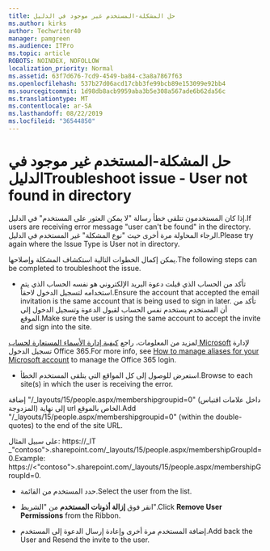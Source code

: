 ```yaml
---
title: حل المشكلة-المستخدم غير موجود في الدليل
ms.author: kirks
author: Techwriter40
manager: pamgreen
ms.audience: ITPro
ms.topic: article
ROBOTS: NOINDEX, NOFOLLOW
localization_priority: Normal
ms.assetid: 63f7d676-7cd9-4549-ba84-c3a8a7867f63
ms.openlocfilehash: 537b27d06acd17cbb3fe99bcb89e153099e92bb4
ms.sourcegitcommit: 1d98db8acb9959aba3b5e308a567ade6b62da56c
ms.translationtype: MT
ms.contentlocale: ar-SA
ms.lasthandoff: 08/22/2019
ms.locfileid: "36544850"
---
```

# <a name="troubleshoot-issue---user-not-found-in-directory"></a><span data-ttu-id="9486c-102">حل المشكلة-المستخدم غير موجود في الدليل</span><span class="sxs-lookup"><span data-stu-id="9486c-102">Troubleshoot issue - User not found in directory</span></span>

<span data-ttu-id="9486c-103">إذا كان المستخدمون تتلقى خطأ رسالة "لا يمكن العثور على المستخدم" في الدليل.</span><span class="sxs-lookup"><span data-stu-id="9486c-103">If users are receiving error message "user can't be found" in the directory.</span></span> <span data-ttu-id="9486c-104">الرجاء المحاولة مرة أخرى حيث "نوع المشكلة" غير المستخدم في الدليل.</span><span class="sxs-lookup"><span data-stu-id="9486c-104">Please try again where the Issue Type is User not in directory.</span></span>

<span data-ttu-id="9486c-105">يمكن إكمال الخطوات التالية استكشاف المشكلة وإصلاحها.</span><span class="sxs-lookup"><span data-stu-id="9486c-105">The following steps can be completed to troubleshoot the issue.</span></span>

- <span data-ttu-id="9486c-106">تأكد من الحساب الذي قبلت دعوة البريد الإلكتروني هو نفسه الحساب الذي يتم استخدامه لتسجيل الدخول لاحقاً.</span><span class="sxs-lookup"><span data-stu-id="9486c-106">Ensure the account that accepted the email invitation is the same account that is being used to sign in later.</span></span> <span data-ttu-id="9486c-107">تأكد من أن المستخدم يستخدم نفس الحساب لقبول الدعوة وتسجيل الدخول إلى الموقع.</span><span class="sxs-lookup"><span data-stu-id="9486c-107">Make sure the user is using the same account to accept the invite and sign into the site.</span></span> 

<span data-ttu-id="9486c-108">لمزيد من المعلومات، راجع [كيفية إدارة الأسماء المستعارة لحساب Microsoft</a> لإدارة تسجيل الدخول Office 365](https://support.microsoft.com/help/12407/microsoft-account-how-to-manage-aliases).</span><span class="sxs-lookup"><span data-stu-id="9486c-108">For more info, see [How to manage aliases for your Microsoft account</a> to manage the Office 365 login](https://support.microsoft.com/help/12407/microsoft-account-how-to-manage-aliases).</span></span> 

- <span data-ttu-id="9486c-109">استعرض للوصول إلى كل المواقع التي يتلقى المستخدم الخطأ.</span><span class="sxs-lookup"><span data-stu-id="9486c-109">Browse to each site(s) in which the user is receiving the error.</span></span> 

<span data-ttu-id="9486c-110">إضافة "/_layouts/15/people.aspx/membershipgroupid=0" (داخل علامات اقتباس المزدوجة) إلى نهاية url الخاص بالموقع.</span><span class="sxs-lookup"><span data-stu-id="9486c-110">Add "/_layouts/15/people.aspx/membershipgroupid=0" (within the double-quotes) to the end of the site URL.</span></span> 

<span data-ttu-id="9486c-111">على سبيل المثال: https://_lT _"contoso">.sharepoint.com/_layouts/15/people.aspx/membershipGroupId=0.</span><span class="sxs-lookup"><span data-stu-id="9486c-111">Example: https://<"contoso">.sharepoint.com/_layouts/15/people.aspx/membershipGroupId=0.</span></span>

- <span data-ttu-id="9486c-112">حدد المستخدم من القائمة.</span><span class="sxs-lookup"><span data-stu-id="9486c-112">Select the user from the list.</span></span>

- <span data-ttu-id="9486c-113">انقر فوق **إزالة أذونات المستخدم** من "الشريط".</span><span class="sxs-lookup"><span data-stu-id="9486c-113">Click **Remove User Permissions** from the Ribbon.</span></span> 
-  <span data-ttu-id="9486c-114">إضافة المستخدم مرة أخرى وإعادة إرسال الدعوة إلى المستخدم.</span><span class="sxs-lookup"><span data-stu-id="9486c-114">Add back the User and Resend the invite to the user.</span></span>


